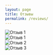 ```yaml
---
layout: page
title: Отзывы
permalink: /reviews/
---
```


<section class="testimonials">
  <div class="testimonials-grid">
    <div class="testimonial-item">
      <img src="{{ '/img/otziv-4.jpg' | relative_url }}" loading="lazy" alt="Отзыв 1" class="testimonial-image">
    </div>
    <div class="testimonial-item">
      <img src="{{ '/img/otziv-1.png' | relative_url }}" loading="lazy" alt="Отзыв 1" class="testimonial-image">
    </div>
    <div class="testimonial-item">
      <img src="{{ '/img/otziv-2.png' | relative_url }}" loading="lazy" alt="Отзыв 2" class="testimonial-image">
    </div>
    <div class="testimonial-item">
      <img src="{{ '/img/otziv-3.png' | relative_url }}" loading="lazy" alt="Отзыв 3" class="testimonial-image">
    </div>
  </div>
</section> 